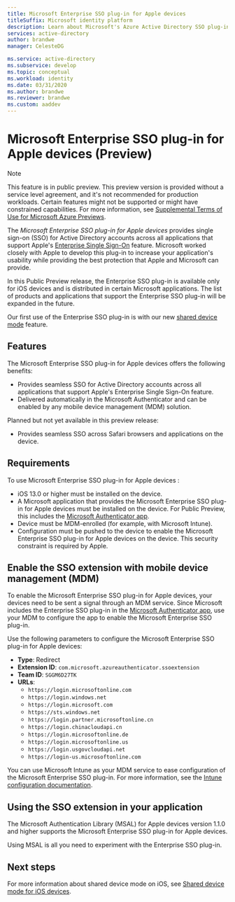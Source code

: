 ```yaml
---
title: Microsoft Enterprise SSO plug-in for Apple devices
titleSuffix: Microsoft identity platform
description: Learn about Microsoft's Azure Active Directory SSO plug-in for iOS and macOS devices.
services: active-directory
author: brandwe
manager: CelesteDG

ms.service: active-directory
ms.subservice: develop
ms.topic: conceptual
ms.workload: identity
ms.date: 03/31/2020
ms.author: brandwe
ms.reviewer: brandwe
ms.custom: aaddev
---
```


# Microsoft Enterprise SSO plug-in for Apple devices (Preview)

> [!NOTE]
> This feature is in public preview.
> This preview version is provided without a service level agreement, and it's not recommended for production workloads. Certain features might not be supported or might have constrained capabilities.
> For more information, see [Supplemental Terms of Use for Microsoft Azure Previews](https://azure.microsoft.com/support/legal/preview-supplemental-terms/).

The *Microsoft Enterprise SSO plug-in for Apple devices* provides single sign-on (SSO) for Active Directory accounts across all applications that support Apple's [Enterprise Single Sign-On](https://developer.apple.com/documentation/authenticationservices) feature. Microsoft worked closely with Apple to develop this plug-in to increase your application's usability while providing the best protection that Apple and Microsoft can provide.

In this Public Preview release, the Enterprise SSO plug-in is available only for iOS devices and is distributed in certain Microsoft applications. The list of products and applications that support the Enterprise SSO plug-in will be expanded in the future.

Our first use of the Enterprise SSO plug-in is with our new [shared device mode](msal-ios-shared-devices.md) feature.

## Features

The Microsoft Enterprise SSO plug-in for Apple devices offers the following benefits:

- Provides seamless SSO for Active Directory accounts across all applications that support Apple's Enterprise Single Sign-On feature.
- Delivered automatically in the Microsoft Authenticator and can be enabled by any mobile device management (MDM) solution.

Planned but not yet available in this preview release:

- Provides seamless SSO across Safari browsers and applications on the device.

## Requirements

To use Microsoft Enterprise SSO plug-in for Apple devices :

- iOS 13.0 or higher must be installed on the device.
- A Microsoft application that provides the Microsoft Enterprise SSO plug-in for Apple devices must be installed on the device. For Public Preview, this includes the [Microsoft Authenticator app](../user-help/user-help-auth-app-overview.md).
- Device must be MDM-enrolled (for example, with Microsoft Intune).
- Configuration must be pushed to the device to enable the Microsoft Enterprise SSO plug-in for Apple devices on the device. This security constraint is required by Apple.

## Enable the SSO extension with mobile device management (MDM)

To enable the Microsoft Enterprise SSO plug-in for Apple devices, your devices need to be sent a signal through an MDM service. Since Microsoft includes the Enterprise SSO plug-in in the [Microsoft Authenticator app](..//user-help/user-help-auth-app-overview.md), use your MDM to configure the app to enable the Microsoft Enterprise SSO plug-in.

Use the following parameters to configure the Microsoft Enterprise SSO plug-in for Apple devices:

- **Type**: Redirect
- **Extension ID**: `com.microsoft.azureauthenticator.ssoextension`
- **Team ID**: `SGGM6D27TK`
- **URLs**:
  - `https://login.microsoftonline.com`
  - `https://login.windows.net`
  - `https://login.microsoft.com`
  - `https://sts.windows.net`
  - `https://login.partner.microsoftonline.cn`
  - `https://login.chinacloudapi.cn`
  - `https://login.microsoftonline.de`
  - `https://login.microsoftonline.us`
  - `https://login.usgovcloudapi.net`
  - `https://login-us.microsoftonline.com`

You can use Microsoft Intune as your MDM service to ease configuration of the Microsoft Enterprise SSO plug-in. For more information, see the [Intune configuration documentation](https://docs.microsoft.com/intune/configuration/ios-device-features-settings).

## Using the SSO extension in your application

The Microsoft Authentication Library (MSAL) for Apple devices version 1.1.0 and higher supports the Microsoft Enterprise SSO plug-in for Apple devices.

Using MSAL is all you need to experiment with the Enterprise SSO plug-in.

## Next steps

For more information about shared device mode on iOS, see [Shared device mode for iOS devices](msal-ios-shared-devices.md).
